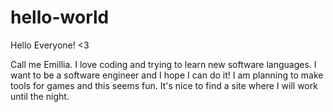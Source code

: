 # hello-world

Hello Everyone! <3

Call me Emillia.
I love coding and trying to learn new software languages.
I want to be a software engineer and I hope I can do it! I am planning to make tools for games and this seems fun. 
It's nice to find a site where I will work until the night.
